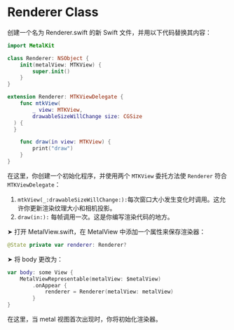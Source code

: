 # Renderer Class

创建一个名为 Renderer.swift 的新 Swift 文件，并用以下代码替换其内容：

```swift
import MetalKit

class Renderer: NSObject {
    init(metalView: MTKView) {
        super.init()
    }
}

extension Renderer: MTKViewDelegate {
    func mtkView(
        _ view: MTKView,
        drawableSizeWillChange size: CGSize
  ) {
  }

    func draw(in view: MTKView) {
        print("draw")
    }
}
```

在这里，你创建一个初始化程序，并使用两个 `MTKView` 委托方法使 `Renderer` 符合 `MTKViewDelegate`：

1. `mtkView(_:drawableSizeWillChange:):`每次窗口大小发生变化时调用。这允许你更新渲染纹理大小和相机投影。
2. `draw(in:):` 每帧调用一次。这是你编写渲染代码的地方。

➤ 打开 MetalView.swift，在 MetalView 中添加一个属性来保存渲染器：

```swift
@State private var renderer: Renderer?
```

➤ 将 body 更改为：

```swift
var body: some View {
    MetalViewRepresentable(metalView: $metalView)
        .onAppear {
            renderer = Renderer(metalView: metalView)
        }
}
```

在这里，当 metal 视图首次出现时，你将初始化渲染器。

